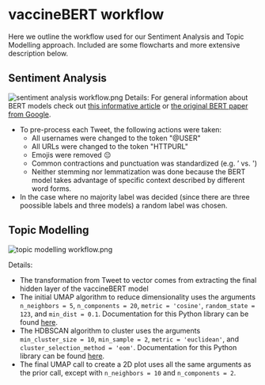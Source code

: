 # vaccineBERT workflow

Here we outline the workflow used for our Sentiment Analysis and Topic Modelling approach. Included are some flowcharts and more extensive description below.

## Sentiment Analysis
![sentiment analysis workflow.png]()
Details:
For general information about BERT models check out [this informative article](https://towardsdatascience.com/bert-explained-state-of-the-art-language-model-for-nlp-f8b21a9b6270) or [the original BERT paper from Google](https://arxiv.org/abs/1810.04805).
* To pre-process each Tweet, the following actions were taken:
  - All usernames were changed to the token "@USER"
  - All URLs were changed to the token "HTTPURL"
  - Emojis were removed 😔
  - Common contractions and punctuation was standardized (e.g. ’ vs. ')
  - Neither stemming nor lemmatization was done because the BERT model takes advantage of specific context described by different word forms.
* In the case where no majority label was decided (since there are three poossible labels and three models) a random label was chosen.

## Topic Modelling
![topic modelling workflow.png]()

Details:
* The transformation from Tweet to vector comes from extracting the final hidden layer of the vaccineBERT model
* The initial UMAP algorithm to reduce dimensionality uses the arguments `n_neighbors = 5`, `n_components = 20`, `metric = 'cosine'`, `random_state = 123`, and `min_dist = 0.1`. Documentation for this Python library can be found [here](https://umap-learn.readthedocs.io/en/latest/).
* The HDBSCAN algorithm to cluster uses the arguments `min_cluster_size = 10`, `min_sample = 2`, `metric = 'euclidean'`, and `cluster_selection_method = 'eom'`. Documentation for this Python library can be found [here](https://hdbscan.readthedocs.io/en/latest/index.html).
* The final UMAP call to create a 2D plot uses all the same arguments as the prior call, except with `n_neighbors = 10` and `n_components = 2`.
